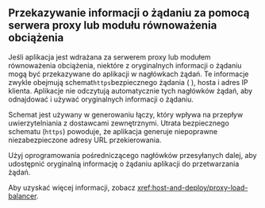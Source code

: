 ## <a name="forward-request-information-with-a-proxy-or-load-balancer"></a>Przekazywanie informacji o żądaniu za pomocą serwera proxy lub modułu równoważenia obciążenia

Jeśli aplikacja jest wdrażana za serwerem proxy lub modułem równoważenia obciążenia, niektóre z oryginalnych informacji o żądaniu mogą być przekazywane do aplikacji w nagłówkach żądań. Te informacje zwykle obejmują schemat`https`bezpiecznego żądania ( ), hosta i adres IP klienta. Aplikacje nie odczytują automatycznie tych nagłówków żądań, aby odnajdować i używać oryginalnych informacji o żądaniu.

Schemat jest używany w generowaniu łączy, który wpływa na przepływ uwierzytelniania z dostawcami zewnętrznymi. Utrata bezpiecznego schematu (`https`) powoduje, że aplikacja generuje niepoprawne niezabezpieczone adresy URL przekierowania.

Użyj oprogramowania pośredniczącego nagłówków przesyłanych dalej, aby udostępnić oryginalną informację o żądaniu aplikacji do przetwarzania żądań.

Aby uzyskać więcej informacji, zobacz <xref:host-and-deploy/proxy-load-balancer>.
